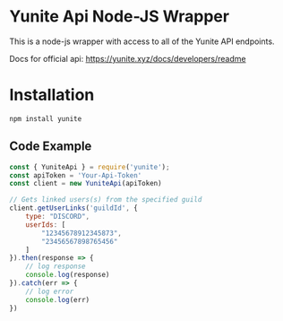 # Yunite Api Node-JS Wrapper
This is a node-js wrapper with access to all of the Yunite API endpoints.

Docs for official api: https://yunite.xyz/docs/developers/readme

# Installation
`npm install yunite`

## Code Example
```js
const { YuniteApi } = require('yunite');
const apiToken = 'Your-Api-Token'
const client = new YuniteApi(apiToken)

// Gets linked users(s) from the specified guild
client.getUserLinks('guildId', {
    type: "DISCORD",
    userIds: [
        "12345678912345873",
        "23456567898765456"
    ]
}).then(response => {
    // log response
    console.log(response)
}).catch(err => {
    // log error
    console.log(err)
})
```